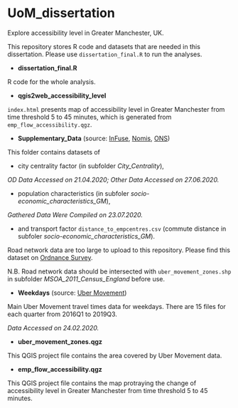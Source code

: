 # UoM_dissertation
Explore accessibility level in Greater Manchester, UK.  

This repository stores R code and datasets that are needed in this dissertation. Please use `dissertation_final.R` to run the analyses.  


- **dissertation_final.R**  

R code for the whole analysis.


- **qgis2web_accessibility_level**  

`index.html` presents map of accessibility level in Greater Manchester from time threshold 5 to 45 minutes, which is generated from `emp_flow_accessibility.qgz`.


- **Supplementary_Data** (source: [InFuse](http://infuse.ukdataservice.ac.uk), [Nomis](https://www.nomisweb.co.uk), 
[ONS](http://geoportal.statistics.gov.uk/datasets/middle-layer-super-output-areas-december-2011-boundaries-ew-bfc-1?geometry=-17.993%252C50.522%252C13.647%252C55.161))  

This folder contains datasets of  
  - city centrality factor (in subfolder *City_Centrality*),  
  
  *OD Data Accessed on 21.04.2020; Other Data Accessed on 27.06.2020.*  
  
  - population characteristics (in subfoler *socio-economic_characteristics_GM*),  
  
  *Gathered Data Were Compiled on 23.07.2020.*  
  
  - and transport factor `distance_to_empcentres.csv` (commute distance in subfoler *socio-economic_characteristics_GM*).  
  
  Road network data are too large to upload to this repository. Please find this dataset on [Ordnance Survey](https://osdatahub.os.uk/downloads/open/OpenRoads).  
  
  N.B. Road network data should be intersected with `uber_movement_zones.shp` in subfolder *MSOA_2011_Census_England* before use.


- **Weekdays** (source: [Uber Movement](https://movement.uber.com/?lang=en-GB))  

Main Uber Movement travel times data for weekdays. There are 15 files for each quarter from 2016Q1 to 2019Q3.  

*Data Accessed on 24.02.2020.*  


- **uber_movement_zones.qgz**

This QGIS project file contains the area covered by Uber Movement data.  


- **emp_flow_accessibility.qgz**

This QGIS project file contains the map protraying the change of accessibility level in Greater Manchester from time threshold 5 to 45 minutes.
